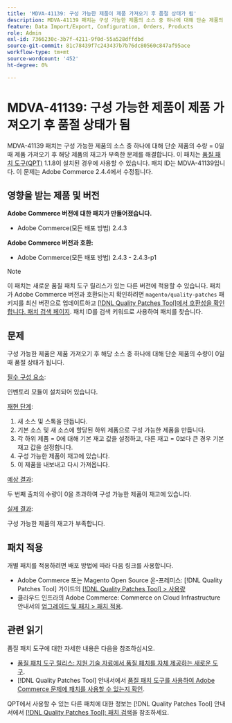 ```yaml
---
title: 'MDVA-41139: 구성 가능한 제품이 제품 가져오기 후 품절 상태가 됨'
description: MDVA-41139 패치는 구성 가능한 제품의 소스 중 하나에 대해 단순 제품의 수량 = 0일 때 제품 가져오기 후 해당 제품의 재고가 부족한 문제를 해결합니다. 이 패치는 [Quality Patches Tool (QPT)](https://experienceleague.adobe.com/ko/docs/commerce-knowledge-base/kb/announcements/commerce-announcements/magento-quality-patches-released-new-tool-to-self-serve-quality-patches) 1.1.8이 설치된 경우 사용할 수 있습니다. 패치 ID는 MDVA-41139입니다. 이 문제는 Adobe Commerce 2.4.4에서 수정됩니다.
feature: Data Import/Export, Configuration, Orders, Products
role: Admin
exl-id: 7366230c-3b7f-4211-9f0d-55a528dffdbd
source-git-commit: 81c78439f7c243437b7b76dc80560c847af95ace
workflow-type: tm+mt
source-wordcount: '452'
ht-degree: 0%

---
```


# MDVA-41139: 구성 가능한 제품이 제품 가져오기 후 품절 상태가 됨

MDVA-41139 패치는 구성 가능한 제품의 소스 중 하나에 대해 단순 제품의 수량 = 0일 때 제품 가져오기 후 해당 제품의 재고가 부족한 문제를 해결합니다. 이 패치는 [품질 패치 도구(QPT)](https://experienceleague.adobe.com/ko/docs/commerce-knowledge-base/kb/announcements/commerce-announcements/magento-quality-patches-released-new-tool-to-self-serve-quality-patches) 1.1.8이 설치된 경우에 사용할 수 있습니다. 패치 ID는 MDVA-41139입니다. 이 문제는 Adobe Commerce 2.4.4에서 수정됩니다.

## 영향을 받는 제품 및 버전

**Adobe Commerce 버전에 대한 패치가 만들어졌습니다.**

* Adobe Commerce(모든 배포 방법) 2.4.3

**Adobe Commerce 버전과 호환:**

* Adobe Commerce(모든 배포 방법) 2.4.3 - 2.4.3-p1

>[!NOTE]
>
>이 패치는 새로운 품질 패치 도구 릴리스가 있는 다른 버전에 적용할 수 있습니다. 패치가 Adobe Commerce 버전과 호환되는지 확인하려면 `magento/quality-patches` 패키지를 최신 버전으로 업데이트하고 [[!DNL Quality Patches Tool]에서 호환성을 확인합니다. 패치 검색 페이지](https://experienceleague.adobe.com/ko/docs/commerce-knowledge-base/kb/announcements/commerce-announcements/magento-quality-patches-released-new-tool-to-self-serve-quality-patches). 패치 ID를 검색 키워드로 사용하여 패치를 찾습니다.

## 문제

구성 가능한 제품은 제품 가져오기 후 해당 소스 중 하나에 대해 단순 제품의 수량이 0일 때 품절 상태가 됩니다.

<u>필수 구성 요소</u>:

인벤토리 모듈이 설치되어 있습니다.

<u>재현 단계</u>:

1. 새 소스 및 스톡을 만듭니다.
1. 기본 소스 및 새 소스에 할당된 하위 제품으로 구성 가능한 제품을 만듭니다.
1. 각 하위 제품 = 0에 대해 기본 재고 값을 설정하고, 다른 재고 = 0보다 큰 경우 기본 재고 값을 설정합니다.
1. 구성 가능한 제품이 재고에 있습니다.
1. 이 제품을 내보내고 다시 가져옵니다.

<u>예상 결과</u>:

두 번째 출처의 수량이 0을 초과하여 구성 가능한 제품이 재고에 있습니다.

<u>실제 결과</u>:

구성 가능한 제품의 재고가 부족합니다.

## 패치 적용

개별 패치를 적용하려면 배포 방법에 따라 다음 링크를 사용합니다.

* Adobe Commerce 또는 Magento Open Source 온-프레미스: [!DNL Quality Patches Tool] 가이드의 [[!DNL Quality Patches Tool] > 사용량](/help/tools/quality-patches-tool/usage.md)
* 클라우드 인프라의 Adobe Commerce: Commerce on Cloud Infrastructure 안내서의 [업그레이드 및 패치 > 패치 적용](https://experienceleague.adobe.com/docs/commerce-cloud-service/user-guide/develop/upgrade/apply-patches.html?lang=ko).

## 관련 읽기

품질 패치 도구에 대한 자세한 내용은 다음을 참조하십시오.

* [품질 패치 도구 릴리스: 지원 기술 자료에서 품질 패치를 자체 제공하는 새로운 도구](https://experienceleague.adobe.com/ko/docs/commerce-knowledge-base/kb/announcements/commerce-announcements/magento-quality-patches-released-new-tool-to-self-serve-quality-patches).
* [!DNL Quality Patches Tool] 안내서에서 [품질 패치 도구를 사용하여 Adobe Commerce 문제에 패치를 사용할 수 있는지 확인](/help/tools/quality-patches-tool/patches-available-in-qpt/check-patch-for-magento-issue-with-magento-quality-patches.md).

QPT에서 사용할 수 있는 다른 패치에 대한 정보는 [!DNL Quality Patches Tool] 안내서에서 [[!DNL Quality Patches Tool]: 패치 검색](https://experienceleague.adobe.com/tools/commerce-quality-patches/index.html?lang=ko)을 참조하세요.
